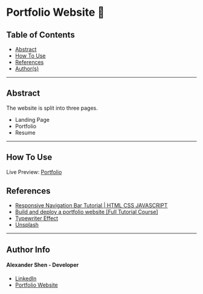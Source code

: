 # Portfolio Website 👔

## Table of Contents
- [Abstract](#Abstract)
- [How To Use](#how-to-use)
- [References](#references)
- [Author(s)](#author-info)

---

## Abstract

The website is split into three pages.
- Landing Page
- Portfolio
- Resume

---

## How To Use

Live Preview: [Portfolio](https://shenalexw.github.io)


## References

- [Responsive Navigation Bar Tutorial | HTML CSS JAVASCRIPT](https://www.youtube.com/watch?v=gXkqy0b4M5g&t=182s)
- [Build and deploy a portfolio website [Full Tutorial Course]](https://www.youtube.com/watch?v=_xkSvufmjEs&t=1396s)
- [Typewriter Effect](https://css-tricks.com/snippets/css/typewriter-effect/)
- [Unsplash](https://unsplash.com/)

---

## Author Info
#### Alexander Shen - Developer
- [LinkedIn](https://www.linkedin.com/in/shenalexw/)
- [Portfolio Website](https://shenalexw.github.io/)
